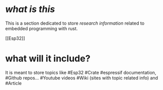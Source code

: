 #  _what is this_

This is a section dedicated to store _research information_ related to embedded programming with rust.

[[Esp32]]


# what will it include?

It is meant to store topics like #Esp32 
#Crate  #espressif documentation, #Github repos... #Youtube videos #Wiki (sites with topic related info) and #Article 



	
